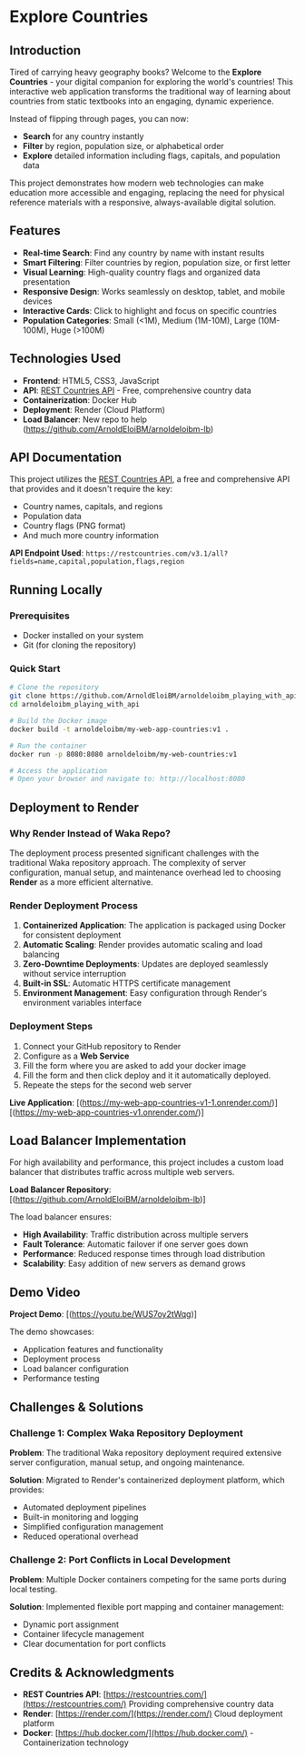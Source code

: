 #  Explore Countries

## Introduction

Tired of carrying heavy geography books? Welcome to the **Explore Countries** - your digital companion for exploring the world's countries! This interactive web application transforms the traditional way of learning about countries from static textbooks into an engaging, dynamic experience.

Instead of flipping through pages, you can now:
- **Search** for any country instantly
- **Filter** by region, population size, or alphabetical order
- **Explore** detailed information including flags, capitals, and population data

This project demonstrates how modern web technologies can make education more accessible and engaging, replacing the need for physical reference materials with a responsive, always-available digital solution.

## Features

- **Real-time Search**: Find any country by name with instant results
- **Smart Filtering**: Filter countries by region, population size, or first letter
- **Visual Learning**: High-quality country flags and organized data presentation
- **Responsive Design**: Works seamlessly on desktop, tablet, and mobile devices
- **Interactive Cards**: Click to highlight and focus on specific countries
- **Population Categories**: Small (<1M), Medium (1M-10M), Large (10M-100M), Huge (>100M)

## Technologies Used

- **Frontend**: HTML5, CSS3, JavaScript 
- **API**: [REST Countries API](https://restcountries.com/) - Free, comprehensive country data
- **Containerization**: Docker Hub
- **Deployment**: Render (Cloud Platform)
- **Load Balancer**: New repo to help (https://github.com/ArnoldEloiBM/arnoldeloibm-lb)

## API Documentation

This project utilizes the [REST Countries API](https://restcountries.com/), a free and comprehensive API that provides and it doesn't require the key:
- Country names, capitals, and regions
- Population data
- Country flags (PNG format)
- And much more country information

**API Endpoint Used**: `https://restcountries.com/v3.1/all?fields=name,capital,population,flags,region`

##  Running Locally

### Prerequisites
- Docker installed on your system
- Git (for cloning the repository)

### Quick Start
```bash
# Clone the repository
git clone https://github.com/ArnoldEloiBM/arnoldeloibm_playing_with_api
cd arnoldeloibm_playing_with_api

# Build the Docker image
docker build -t arnoldeloibm/my-web-app-countries:v1 .

# Run the container
docker run -p 8080:8080 arnoldeloibm/my-web-countries:v1

# Access the application
# Open your browser and navigate to: http://localhost:8080
```


##  Deployment to Render

### Why Render Instead of Waka Repo?

The deployment process presented significant challenges with the traditional Waka repository approach. The complexity of server configuration, manual setup, and maintenance overhead led to choosing **Render** as a more efficient alternative.

### Render Deployment Process

1. **Containerized Application**: The application is packaged using Docker for consistent deployment
2. **Automatic Scaling**: Render provides automatic scaling and load balancing
3. **Zero-Downtime Deployments**: Updates are deployed seamlessly without service interruption
4. **Built-in SSL**: Automatic HTTPS certificate management
5. **Environment Management**: Easy configuration through Render's environment variables interface

### Deployment Steps
1. Connect your GitHub repository to Render
2. Configure as a **Web Service**
3. Fill the form where you are asked to add your docker image
4. Fill the form and then click deploy and it it automatically deployed.
5. Repeate the steps for the second web server

**Live Application**: [(https://my-web-app-countries-v1-1.onrender.com/)] [(https://my-web-app-countries-v1.onrender.com/)]

## Load Balancer Implementation

For high availability and performance, this project includes a custom load balancer that distributes traffic across multiple web servers.

**Load Balancer Repository**: [(https://github.com/ArnoldEloiBM/arnoldeloibm-lb)]

The load balancer ensures:
- **High Availability**: Traffic distribution across multiple servers
- **Fault Tolerance**: Automatic failover if one server goes down
- **Performance**: Reduced response times through load distribution
- **Scalability**: Easy addition of new servers as demand grows

## Demo Video

**Project Demo**: [(https://youtu.be/WUS7oy2tWqg)]

The demo showcases:
- Application features and functionality
- Deployment process
- Load balancer configuration
- Performance testing

## Challenges & Solutions

### Challenge 1: Complex Waka Repository Deployment
**Problem**: The traditional Waka repository deployment required extensive server configuration, manual setup, and ongoing maintenance.

**Solution**: Migrated to Render's containerized deployment platform, which provides:
- Automated deployment pipelines
- Built-in monitoring and logging
- Simplified configuration management
- Reduced operational overhead

### Challenge 2: Port Conflicts in Local Development
**Problem**: Multiple Docker containers competing for the same ports during local testing.

**Solution**: Implemented flexible port mapping and container management:
- Dynamic port assignment
- Container lifecycle management
- Clear documentation for port conflicts

## Credits & Acknowledgments

- **REST Countries API**: [https://restcountries.com/](https://restcountries.com/)  Providing comprehensive country data
- **Render**: [https://render.com/](https://render.com/) Cloud deployment platform
- **Docker**: [https://hub.docker.com/](https://hub.docker.com/) - Containerization technology